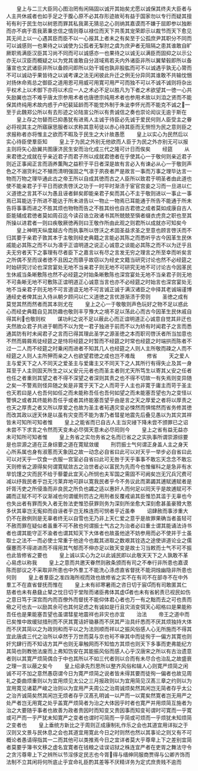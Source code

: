 <!-- { "loadSidebar": true } -->
　　皇上与二三大臣同心图治罔有闲隔固以诚开其始矣尤愿以诚保其终夫大臣者与人主共休戚者也如手足之于腹心原不必其存形迹故茍有益于国家勿以专行而疑其擅茍有利于民生勿以树恩而罪其私我苐无猜忌之心则纳其嘉谟而不嫌于屈即参以独断而亦不病于乖我苐秉忠信之情则尊以禄位而天下共羡其宠荣即示以裁节而天下愈见其无间上以一心遇其臣而臣不以一心报其上者未之有矣至于公孤庶尹其职分不同而可以诚感则一也果待之以诚使为公孤者无掣肘之虞为庶尹者无阻隔之患其谁敢自旷厥职焉满臣汉臣其习尚不同而可以诚感亦一也果待之以诚无以满臣而固抑之以示公亦无以汉臣而概疑之以为党其谁敢自分涯域焉若夫内外诸臣非所以翼辇毂即所以备藩宣也文武诸臣非所以备顾问即所以効干城也孰非股肱而可不以诚遇乎孰无心膂而不可以诚动乎果皆待之以诚考课之法无闲彼此升迁之例无分异同其谁敢不共输忱悃对扬休命焉总之御臣之道用恩可用威可用寛可用严可而独不可以不诚不诚则将杂出乎权术上以术御下亦将以术应一人之术必不足以胜凡为下者之术欲望其一徳一心共矢励翼也岂不难乎唐太宗参用术者也唐徳宗纯用术者也参用术故以刘洎之贤而不能保其终纯用术故内惑于卢杞裴延龄而不能觉外制于朱泚李怀光而不能克不诚之一至于此魏郑公所以有去形迹之论陆宣公所以有贵诚信之奏也崇论闳议无逾于斯在
　　皇上存之勿替而已抑愚犹有进焉人主诚于待臣必先诚于爱民何则人臣受主之眷必将视其主之所寤寐思服者以求称其意茍徒以赤心待其臣而无恻怛为民之意则臣之求报称者亦将惟主之欲而不暇及于民生之大计故愚愿
　　皇上以实心为民然后以实心待臣使羣臣知
　　皇上于为民之外别无他欲而人臣于为民之外亦别无可以报主则将矢心励翼共图康济民生安而治化成三代之隆可计日而俟矣
　　经筵
　　从来君徳之成就在乎亲近君子而君子所以成就君徳者在乎使其心一于敬何则亲近君子则近正事闻正言而涵养薫陶之益积于平日者深是故有言必入有谏必从心一于敬则声色之不溺货利之不殖而清明强固之气凛于夙夜者严是故言一事而万事之理毕达言一物而万物之理毕通此古之帝王所以自成其徳而古之人臣所以致君于明圣者由此道也使不能亲君子于平日而欲责啓沃之功于一时平时渐渍于宦官宫妾之习而一旦进以仁义道徳之言其不以为愚且诬者鲜矣即能亲君子矣而其心不主于敬则进以一事止一事焉已耳能达于所进不能达于所未进告以一物止一物焉已耳能通于所告不能通于所未告将事事而进之不胜其烦也物物而告之不胜其纷也自古君徳之成者莫如成康自古人臣能辅成君徳者莫如周召迄今读召诰立政诸书其所兢兢至愼者缀衣虎贲之职也至其所操以进君者一则曰疾敬厥徳再则曰王敬作所由此观之则君所以成就亦可知矣今
　　皇上神明天纵度越古今而执事所以啓沃之术固圣益求圣之至意也顾言啓沃而不归其要于亲君子敦其本于主敬则经史典籍之言能必其陈之而悉听乎古今因革生民休戚能必其陈之而不以为凟乎正谊明道之说正心诚意之谈能必其陈之而不以为迂乎且夫无穷者天下之事理有尽者臣下之嘉言以有尽之言发无穷之理言之所至幸而听矣言之所偶不至而误者徳不且因之而隳乎故窃以为经史文籍当研究讨论也然不必经筵之时始研究讨论也深宫宴处无地不当亲君子则无地不可研究无地不可讨论古今因革民生休戚当条晰敷陈也然不必经筵之时始条晰敷陈也深宫宴处无地不当亲君子则无地不可条晰无地不可敷陈正谊明道正心诚意当言也亦不必经筵之时始言也深宫宴处无地不当亲君子则无地不可言道谊无地不可言诚正诚于满汉诸臣之中择其老诚端谨博通经史者俾其出入侍从朝夕顾问以仁义道徳之言优游渐渍于旁则
　　圣徳之成有莫觉其然而然者而其本则尤在
　　皇上之心一于敬敬则声色玩好之物不足以惑此心而经史典籍自见其防趣也敬则丰亨豫大之境不足以荡此心而古今因革生民休戚自得其利也敬则权
　　谋功利之说不足以蔽此心而正谊明道正心诚意自觉其非迂也夫然故众君子共进于朝而不以为党一君子独进于前而不以为矫有时闻君子之言而悉通其防有时未闻君子之言而已得其理此圣学之源圣徳之本而职司啓沃者所当加意也不然而屑屑焉徒经筵之是恃将经筵之时暂而不经筵之时常也经筵之时端拱而陈者不过一二人而不经筵之时乗闲而进者不知其几人也经筵之人则人主所敬而疎之人而不经筵之人则人主所狎而亲之人也欲望君徳之成也岂不难哉
　　修省
　　天之爱人主与爱天下之人不同天之爱圣主与爱庸主又不同天下之人其所行有得失止及其一身耳至于人主则固天所生之以乂安元元者也而圣主者则尤天所笃生以寄其乂安之任者也任之者重则其望之者不得不深望之者深则其责之也不得不切故一有失焉则变异随之矣一不警焉则怪异随之矣是非寛于天下之人而苛于人主也非寛于庸主而苛于圣主也天若曰是人也吾何如任之而未能称吾任也吾何如望之而未能塞吾望也为之变怪以警惧之或者其终能称吾任乎或者其终能塞吾望乎由是言之天之厚爱之者将以厚责之也天之厚责之者又所以厚爱之也故为圣主者茍遇灾变必悚然而惧惕然而省务修其徳而改其政以迓天休是以虽有灾变而不能为害乃者彗星地震先后叠见愚以为其灾其祥皆未可知所可知者惟
　　皇上之能省而已自古人主当灾祲下降未尝不颁罪已之诏未尝不下求言之令然而天变未必尽弭天意未必尽囘则今
　　皇上之省有益无益亦未可知所可知者惟
　　皇上务省之实勿务省之名而已省之之实执事所谓崇源综要是也崇源之道在正身综要之道在寛赋敛缓
　　刑罚振士气何谓正身盖人主之身天心所系属也身有淑慝而天象因之故一动念必自省曰此可以对天乎一举步必自省曰此可以对天乎一饮食一衣服一宫室必自省曰此可无咎于天乎事事不敢忘天念念不敢忘天则修省之源得矣何谓寛赋敛古之治世者必以富民为先而今也惟催科之是急非有水旱饥馑之灾而民不给于藜藿此宜天心所悯也夫军国之需固不可阙矣岂无冗兵冗费可减以纾我民者乎岂无污莱弃地可辟以寛我民者乎今不务议此而苐蠲其逋赋逋赋者是奸胥汚吏之所侵渔而非良民之所负也蠲之适以惠奸人而何足以囘天乎是故逋赋可不蠲而正赋不可不议渐减也何谓缓刑罚古之用刑者反覆戒谕其臣惟恐其滥于无辜也今也失出者有罪而失入者无咎法吏惟恐获罪则务为深刻所坐愈大深刻愈甚虽豪猾大憝多伏其辜岂无寃抑而自诬者乎岂无株连而可悯者乎近虽奉
　　诏肆赦而事涉重大仍不在赦例则是无辜者终无以自雪也无乃非上天仁爱之意乎是故罪果确当者虽轻可不赦而罪在疑似者虽重不可不赦也何谓振士气古之为治者必曰重士谓其能诵法诗书者也谓其能守正不渝者也谓其知天下大体者也故虽他途不妨参用而必不使并于士虽取士之法不一而必使士常重于他途今也裁其进取之数艰其铨选之途使讲道论业之儒偃蹇而不得进进而不得用其气郁而不伸亦足以致天变是故士习当敕而士气不可不振也此皆修省之要也
　　皇上诚以实心为之以此诚民即以此敬天天下之人孰敢不革心易虑以称我
　　皇上之意而共邀天眷然则赦条颁而有司之不奉行非所患也嘉谟陈而部议之不采取非所患也中外羣工不能洗心涤虑直省督抚不能洞烛幽隐非所患也何则
　　皇上者羣臣之准四海所视而效也故修省之实不在有司不在部寺不在中外羣工不在直省督抚而惟在
　　皇上未有祁寒暑雨之咨日切于宸而有司敢匿其仁慈者也未有悬鼗止辇之忱日切于堂陛而诸臣弗体其虚者也未有省躬责已视民如伤之意日笃于深宫而内而百僚外而督抚不能仰体君心者也万一有之黜而去之可也责而儆之可也去一以励其余可也其何足虑之有诚如是行且灾消变弭天心昭格曰是果能称吾任也是果能塞吾望也虽谓彗星地震祥也非灾也亦宜
　　治法
　　帝王之道中而已矣惟中故缓狱措刑而不厌其寛诘奸锄暴而不厌其严治具纤悉而不厌其烦独持大体而不厌其简以之为政则和而平以之为法则顺而祥以之振风俗感人心无所施而不得其宜此唐虞三代之治所以卓然于万世而莫与京也茍不审其中而徒徇于一偏方其寛也则奸宄肆行而不知诘方其严也则无辜触网而不知恤方其烦也则天下多事而吏弗能纪方其简也则教弛法废而上弗知饬安在其能振风俗而感人心乎汉唐宋之所以有古治遗意者则以其寛严烦简偶合于中也其所以不如三代者则以合而有未尽合也治乱之故盛衰之理一言以蔽之矣今
　　皇上绍承先烈思所以整齐风俗和辑人心则寛严烦简之闲诚不可不加之意然愚窃谓今日为寛严烦简之说者皆未得其要而徒徇一偏者也故见周礼之委曲烦重则以为宜用烦见太公之三月报政则以为宜用简见汉髙三章之约则以为宜用寛见诸葛严峻之治则以为宜用严夫周公之治周诚烦矣然其闲岂无简者存乎太公之治齐诚简矣然其闲岂无烦者存乎汉髙孔明诚一以严而一以寛矣然寛者岂无用严之处严者岂无用寛之处乎盖寛严烦简者为治之大体因乎时者也寛严并用烦简互施者为治之大要随乎事者也故善为政者贵因时而知变又贵因事而知变茍谓时可寛而一乎寛或可严而一乎严犹未知寛严之变者也谓时可简而一乎简或可烦而一乎烦犹未知烦简之变者也
　　皇上垂统方新比之于周则正成康制礼作乐之会也其道宜用详拟之于汉则又文景与民休息之会也其道宜用寛此今日之时则然也然以其事论之则又有不可概论者愚请得指其一二而其他可以类推焉今日之宜详者莫大乎尊卑上下之差别宜简者莫要乎簿书文移之虚名宜寛者在钱粮之诖误诏狱之株连宜严者在吏胥之舞法守令之贪污尊卑上下之辨所以节淫侈定民志也今胥得与缙绅同服商贾得与公卿齐饰而法制不立其闲将何所底止乎宜命礼臣酌其差等不厌精详务为定式庶贵贱不逾而
